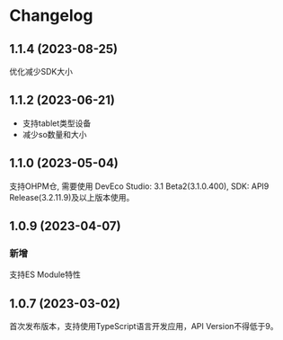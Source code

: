 # Changelog

## 1.1.4 (2023-08-25)

优化减少SDK大小

## 1.1.2 (2023-06-21)

* 支持tablet类型设备
* 减少so数量和大小

## 1.1.0 (2023-05-04)

支持OHPM仓, 需要使用 DevEco Studio: 3.1 Beta2(3.1.0.400), SDK: API9 Release(3.2.11.9)及以上版本使用。

## 1.0.9 (2023-04-07)

### 新增

支持ES Module特性

## 1.0.7 (2023-03-02)

首次发布版本，支持使用TypeScript语言开发应用，API Version不得低于9。